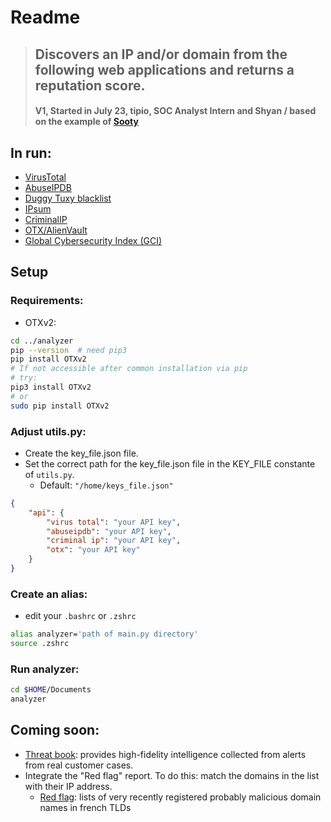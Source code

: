 # Readme


> ## **Discovers an IP and/or domain from the following web applications and returns a reputation score.**
> #### **V1, Started in July 23, tipio, SOC Analyst Intern and Shyan / based on the example of [Sooty](https://github.com/TheresAFewConors/Sooty/blob/master/Sooty.py)**


## In run:
- [VirusTotal](https://www.virustotal.com/gui/home/search)
- [AbuseIPDB](https://www.abuseipdb.com/)
- [Duggy Tuxy blacklist](https://github.com/duggytuxy/malicious_ip_addresses)
- [IPsum](https://github.com/stamparm/ipsum)
- [CriminalIP](https://www.criminalip.io/en)
- [OTX/AlienVault](https://otx.alienvault.com/)
- [Global Cybersecurity Index (GCI)](https://www.itu.int/epublications/publication/D-STR-GCI.01-2021-HTM-E)


## Setup
### Requirements:
- OTXv2:
```bash
cd ../analyzer
pip --version  # need pip3
pip install OTXv2
# If not accessible after common installation via pip 
# try:
pip3 install OTXv2
# or
sudo pip install OTXv2
```

### Adjust utils.py:
- Create the key_file.json file. 
- Set the correct path for the key_file.json file in the KEY_FILE constante of `utils.py`.
    - Default: `"/home/keys_file.json"`

```json
{
    "api": {
        "virus total": "your API key", 
        "abuseipdb": "your API key",
        "criminal ip": "your API key",
        "otx": "your API key"
    }
}     
```

### Create an alias:
- edit your `.bashrc` or `.zshrc`
```bash
alias analyzer='path of main.py directory'
source .zshrc
```

### Run analyzer:
```bash
cd $HOME/Documents
analyzer
```

## Coming soon:
- [Threat book](https://threatbook.io/): provides high-fidelity intelligence collected from alerts from real customer cases.
- Integrate the "Red flag" report. To do this: match the domains in the list with their IP address.
    - [Red flag](https://red.flag.domains/): lists of very recently registered probably malicious domain names in french TLDs 